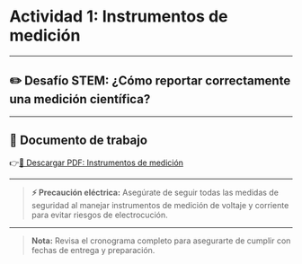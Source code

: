 # Actividad 1: Instrumentos de medición

---

## ✏️ Desafío STEM: ¿Cómo reportar correctamente una medición científica?

---

## 📄 Documento de trabajo

👉[📎 Descargar PDF: Instrumentos de medición](../FIEM/MeasuringInstruments.pdf)

---

> **⚡ Precaución eléctrica:** Asegúrate de seguir todas las medidas de seguridad al manejar instrumentos de medición de voltaje y corriente para evitar riesgos de electrocución.

---

> **Nota:** Revisa el cronograma completo para asegurarte de cumplir con fechas de entrega y preparación.

